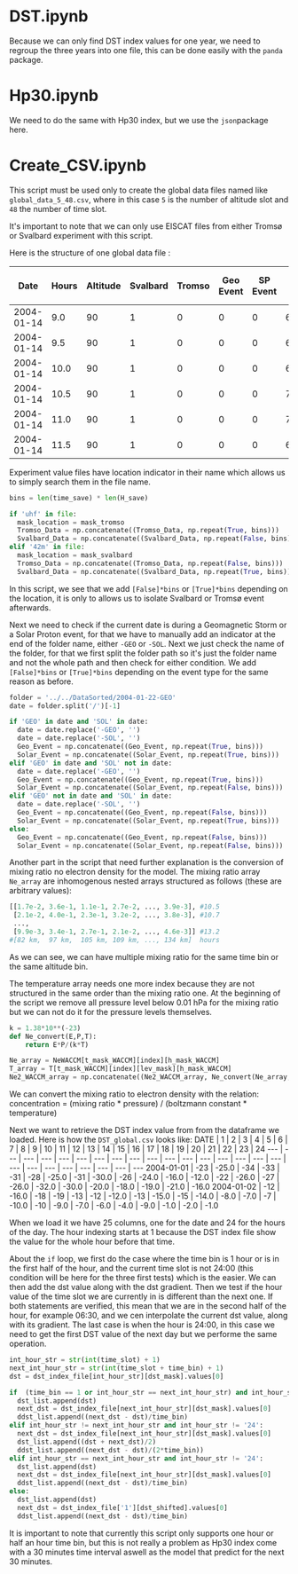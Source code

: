 # DST.ipynb
Because we can only find DST index values for one year, we need to regroup the three years into one file, this can be done easily with the `panda` package.

# Hp30.ipynb
We need to do the same with Hp30 index, but we use the `json`package here.

# Create_CSV.ipynb
This script must be used only to create the global data files named like `global_data_5_48.csv`, where in this case `5` is the number of altitude slot and `48` the number of time slot. 

It's important to note that we can only use EISCAT files from either Tromsø or Svalbard experiment with this script.

Here is the structure of one global data file :

Date | Hours | Altitude | Svalbard | Tromso | Geo Event | SP Event | EXP Density | EXP Density Error | WACCM Density | EXP Magnitude | EXP Magnitude Error | WACCM Magnitude | DST Index | DST Index Gradient | Hp30 Index | Hp30 Index Gradient
--- | --- | --- | --- | --- | --- | --- | --- | --- | --- | --- | --- | --- | --- | --- | --- | ---
2004-01-14 | 9.0 | 90 | 1 | 0 | 0 | 0 | 659456637 | 1681254727 | 2479583097 | 8.81 | 9.22 | 9.39 | -6.0 | 0.0 | 3.0 | -1.33
2004-01-14 | 9.5 | 90 | 1 | 0 | 0 | 0 | 682141246 | 1154373994 | 2460064336 | 8.83 | 9.06 | 9.39 | -10.0 | -8.0 | 2.333 | 0.0
2004-01-14 | 10.0 | 90 | 1 | 0 | 0 | 0 | 696178246 | 866611309 | 2465102573 | 8.84 | 8.93 | 9.39 | -14.0 | 0.0 | 2.333 | 0.66
2004-01-14 | 10.5 | 90 | 1 | 0 | 0 | 0 | 702768122 | 1140190903 | 2475819042 | 8.84 | 9.05 | 9.39 | -15.5 | -3.0 | 2.667 | -1.33
2004-01-14 | 11.0 | 90 | 1 | 0 | 0 | 0 | 703778803 | 1117979387 | 2526585708 | 8.84 | 9.04 | 9.4 | -17.0 | 0.0 | 2.0 | -0.66
2004-01-14 | 11.5 | 90 | 1 | 0 | 0 | 0 | 699140435 | 665202103 | 2501844736 | 8.84 | 8.82 | 9.39 | -18.0 | -2.0 | 1.667 | 0.0

Experiment value files have location indicator in their name which allows us to simply search them in the file name.

```python
bins = len(time_save) * len(H_save)

if 'uhf' in file:
  mask_location = mask_tromso
  Tromso_Data = np.concatenate((Tromso_Data, np.repeat(True, bins)))
  Svalbard_Data = np.concatenate((Svalbard_Data, np.repeat(False, bins)))
elif '42m' in file:
  mask_location = mask_svalbard
  Tromso_Data = np.concatenate((Tromso_Data, np.repeat(False, bins)))
  Svalbard_Data = np.concatenate((Svalbard_Data, np.repeat(True, bins)))
```

In this script, we see that we add `[False]*bins` or `[True]*bins` depending on the location, it is only to allows us to isolate Svalbard or Tromsø event afterwards.

Next we need to check if the current date is during a Geomagnetic Storm or a Solar Proton event, for that we have to manually add an indicator at the end of the folder name, either `-GEO` or `-SOL`. Next we just check the name of the folder, for that we first split the folder path so it's just the folder name and not the whole path and then check for either condition. We add `[False]*bins` or `[True]*bins` depending on the event type for the same reason as before.

```python
folder = '../../DataSorted/2004-01-22-GEO'
date = folder.split('/')[-1]

if 'GEO' in date and 'SOL' in date:
  date = date.replace('-GEO', '')
  date = date.replace('-SOL', '')
  Geo_Event = np.concatenate((Geo_Event, np.repeat(True, bins)))
  Solar_Event = np.concatenate((Solar_Event, np.repeat(True, bins)))
elif 'GEO' in date and 'SOL' not in date:
  date = date.replace('-GEO', '')
  Geo_Event = np.concatenate((Geo_Event, np.repeat(True, bins)))
  Solar_Event = np.concatenate((Solar_Event, np.repeat(False, bins)))
elif 'GEO' not in date and 'SOL' in date:
  date = date.replace('-SOL', '')
  Geo_Event = np.concatenate((Geo_Event, np.repeat(False, bins)))
  Solar_Event = np.concatenate((Solar_Event, np.repeat(True, bins)))
else:
  Geo_Event = np.concatenate((Geo_Event, np.repeat(False, bins)))
  Solar_Event = np.concatenate((Solar_Event, np.repeat(False, bins)))
```

Another part in the script that need further explanation is the conversion of mixing ratio no electron density for the model. The mixing ratio array `Ne_array` are inhomogenous nested arrays structured as follows (these are arbitrary values):
```python
[[1.7e-2, 3.6e-1, 1.1e-1, 2.7e-2, ..., 3.9e-3], #10.5
 [2.1e-2, 4.0e-1, 2.3e-1, 3.2e-2, ..., 3.8e-3], #10.7
 ...,
 [9.9e-3, 3.4e-1, 2.7e-1, 2.1e-2, ..., 4.6e-3]] #13.2
#[82 km,  97 km,  105 km, 109 km, ..., 134 km]  hours
```
As we can see, we can have multiple mixing ratio for the same time bin or the same altitude bin.

The temperature array needs one more index because they are not structured in the same order than the mixing ratio one. At the beginning of the script we remove all pressure level below 0.01 hPa for the mixing ratio but we can not do it for the pressure levels themselves.

```python
k = 1.38*10**(-23)
def Ne_convert(E,P,T):
    return E*P/(k*T)

Ne_array = NeWACCM[t_mask_WACCM][index][h_mask_WACCM]
T_array = T[t_mask_WACCM][index][lev_mask][h_mask_WACCM]
Ne2_WACCM_array = np.concatenate((Ne2_WACCM_array, Ne_convert(Ne_array,P[h_mask_WACCM]*100,T_array))) 
```
We can convert the mixing ratio to electron density with the relation: concentration = (mixing ratio * pressure) / (boltzmann constant * temperature)

Next we want to retrieve the DST index value from from the dataframe we loaded. Here is how the `DST_global.csv` looks like:
DATE | 1 | 2 | 3 | 4 | 5 | 6 | 7 | 8 | 9 | 10 | 11 | 12 | 13 | 14 | 15 | 16 | 17 | 18 | 19 | 20 | 21 | 22 | 23 | 24
--- | --- | --- | --- | --- | --- | --- | --- | --- | --- | --- | --- | --- | --- | --- | ---  | ---  | ---  | ---  | ---  | ---  | ---  | ---  | ---  | --- 
2004-01-01 | -23 | -25.0 | -34 | -33 | -31 | -28 | -25.0 | -31 | -30.0 | -26 | -24.0 | -16.0 | -12.0 | -22 | -26.0 | -27 | -26.0 | -32.0 | -30.0 | -20.0 | -18.0 | -19.0 | -21.0 | -16.0
2004-01-02 | -12 | -16.0 | -18 | -19 | -13 | -12 | -12.0 | -13 | -15.0 | -15 | -14.0 | -8.0 | -7.0 | -7 | -10.0 | -10 | -9.0 | -7.0 | -6.0 | -4.0 | -9.0 | -1.0 | -2.0 | -1.0

When we load it we have 25 columns, one for the date and 24 for the hours of the day. The hour indexing starts at 1 because the DST index file show the value for the whole hour before that time.

About the `if` loop, we first do the case where the time bin is 1 hour or is in the first half of the hour, and the current time slot is not 24:00 (this condition will be here for the three first tests) which is the easier. We can then add the dst value along with the dst gradient.
Then we test if the hour value of the time slot we are currently in is different than the next one. If both statements are verified, this mean that we are in the second half of the hour, for example 06:30, and we cen interpolate the current dst value, along with its gradient.
The last case is when the hour is 24:00, in this case we need to get the first DST value of the next day but we performe the same operation.

```python
int_hour_str = str(int(time_slot) + 1)
next_int_hour_str = str(int(time_slot + time_bin) + 1)
dst = dst_index_file[int_hour_str][dst_mask].values[0]

if  (time_bin == 1 or int_hour_str == next_int_hour_str) and int_hour_str != '24':
  dst_list.append(dst)
  next_dst = dst_index_file[next_int_hour_str][dst_mask].values[0]
  ddst_list.append((next_dst - dst)/time_bin)
elif int_hour_str != next_int_hour_str and int_hour_str != '24':
  next_dst = dst_index_file[next_int_hour_str][dst_mask].values[0] 
  dst_list.append((dst + next_dst)/2)
  ddst_list.append((next_dst - dst)/(2*time_bin))
elif int_hour_str == next_int_hour_str and int_hour_str != '24':
  dst_list.append(dst)
  next_dst = dst_index_file[next_int_hour_str][dst_mask].values[0]
  ddst_list.append((next_dst - dst)/time_bin)
else:
  dst_list.append(dst)
  next_dst = dst_index_file['1'][dst_shifted].values[0]
  ddst_list.append((next_dst - dst)/time_bin)
```

It is important to note that currently this script only supports one hour or half an hour time bin, but this is not really a problem as Hp30 index come with a 30 minutes time interval aswell as the model that predict for the next 30 minutes.
